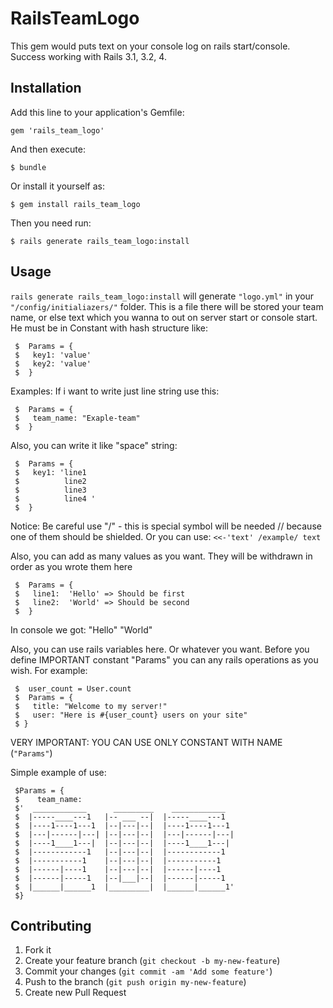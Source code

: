 # RailsTeamLogo

This gem would puts text on your console log on rails start/console.
Success working with Rails 3.1, 3.2, 4.

## Installation

Add this line to your application's Gemfile:

    gem 'rails_team_logo'

And then execute:

    $ bundle

Or install it yourself as:

    $ gem install rails_team_logo

Then you need run:

    $ rails generate rails_team_logo:install

## Usage
 `rails generate rails_team_logo:install` will generate `"logo.yml"` in your `"/config/initialiazers/"` folder.
 This is a file there will be stored your team name, or else text which you wanna to out
 on server start or console start. He must be in Constant with hash structure like:

     $  Params = {
     $   key1: 'value'
     $   key2: 'value'
     $  }

 Examples:
 If i want to write just line string use this:

     $  Params = {
     $   team_name: "Exaple-team"
     $  }

 Also, you can write it like "space" string:

     $  Params = {
     $   key1: 'line1
     $          line2
     $          line3
     $          line4 '
     $  }

 Notice: Be careful use "/" - this is special symbol
          will be needed // because one of them should be shielded.
          Or you can use:
       `<<-'text'
       /example/
       text`

 Also, you can add as many values as you want.
 They will be withdrawn in order as you wrote them here

     $  Params = {
     $   line1:  'Hello' => Should be first
     $   line2:  'World' => Should be second
     $  }

 In console we got:
 "Hello"
 "World"

 Also, you can use rails variables here. Or whatever you want.
 Before you define IMPORTANT constant "Params" you can any rails operations as you wish.
 For example:

     $  user_count = User.count
     $  Params = {
     $   title: "Welcome to my server!"
     $   user: "Here is #{user_count} users on your site"
     $ }

 VERY IMPORTANT: YOU CAN USE ONLY CONSTANT WITH NAME (`"Params"`)


 Simple example of use:

     $Params = {
     $    team_name:
     $'  ____________      _________    ____________
     $  |-----____---1   |-- ___ --|  |-----____---1
     $  |----1----1---1  |--|---|--|  |----1----1---1
     $  |---|------|---| |--|---|--|  |---|------|---|
     $  |----1____1---|  |--|---|--|  |----1____1---|
     $  |------------1   |--|---|--|  |------------1
     $  |-----------1    |--|---|--|  |-----------1
     $  |------|----1    |--|---|--|  |------|----1
     $  |------|-----1   |--|___|--|  |------|-----1
     $  |______|______1  |_________|  |______|______1'
     $}



## Contributing

1. Fork it
2. Create your feature branch (`git checkout -b my-new-feature`)
3. Commit your changes (`git commit -am 'Add some feature'`)
4. Push to the branch (`git push origin my-new-feature`)
5. Create new Pull Request
